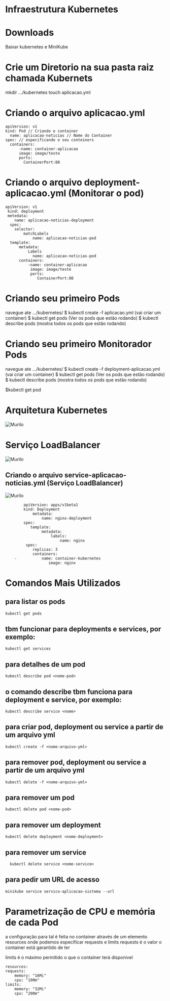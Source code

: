 # Infraestrutura Kubernetes 

# Downloads 
Baixar kubernetes e MiniKube

# Crie um Diretorio na sua pasta raiz chamada Kubernets
mkdir .../kubernetes
touch aplicacao.yml

# Criando o arquivo aplicacao.yml

    apiVersion: v1
    kind: Pod // Criando o container
      name: aplicacao-noticias // Nome do Container
    spec: // especificando o seu conteiners 
      containers:
          -name: container-aplicacao
          image: image/teste
          ports:
            ContainerPort:80
            
 
# Criando o arquivo deployment-aplicacao.yml (Monitorar o pod)
    apiVersion: v1
     kind: deployment
     metedata:
        name: aplicacao-noticias-deployment
      spec:
        selector:
            matchLabels
                name: aplicacao-noticias-pod
      template:
          metadata:
              Labels
                name: aplicacao-noticias-pod
          containers:
              -name: container-aplicacao
               image: image/teste
               ports:
                  ContainerPort:80
            
         
    
# Criando seu primeiro Pods
navegue ate .../kubernetes/
$ kubectl create -f aplicacao.yml (vai criar um container)
$ kubectl get pods (Ver os pods que estão rodando)
$ kubectl describe pods (mostra todos os pods que estão rodando)

# Criando seu primeiro Monitorador Pods

navegue ate .../kubernetes/
$ kubectl create -f deployment-aplicacao.yml (vai criar um container)
$ kubectl get pods (Ver os pods que estão rodando)
$ kubectl describe pods (mostra todos os pods que estão rodando)

$kubectl get pod




# Arquitetura Kubernetes


![Murilo](https://i.snipboard.io/hqsjYO.jpg)

# Serviço LoadBalancer
![Murilo](https://snipboard.io/LPMz42.jpg)

## Criando o arquivo service-aplicacao-noticias.yml (Serviço LoadBalancer)
![Murilo](https://i.snipboard.io/fMSu7K.jpg)


            apiVersion: apps/v1beta1
            kind: Deployment
                metadata:
                    name: nginx-deployment
            spec:
               template:
                    metadata:
                        labels:
                            name: nginx
             spec:
                replicas: 3
                containers:
        -           name: container-kubernetes
                       image: nginx


# Comandos Mais Utilizados

## para listar os pods
    kubectl get pods

## tbm funcionar para deployments e services, por exemplo:
    kubectl get services

## para detalhes de um pod
    kubectl describe pod <nome-pod>

## o comando describe tbm funciona para deployment e service, por exemplo:
    kubectl describe service <nome>

## para criar pod, deployment ou service a partir de um arquivo yml
    kubectl create -f <nome-arquivo-yml>

## para remover pod, deployment ou service a partir de um arquivo yml
    kubectl delete -f <nome-arquivo-yml>

## para remover um pod
    kubectl delete pod <nome-pod>

## para remover um deployment
    kubectl delete deployment <nome-deployment>

## para remover um service
      kubectl delete service <nome-service>
    
## para pedir um URL de acesso

    minikube service servico-aplicacao-sistema --url
    
# Parametrização de CPU e memória de cada Pod

a configuração para tal é feita no container através de um elemento resources onde podemos especificar requests e limits
requests é o valor o container está garantido de ter


limits é o máximo permitido o que o container terá disponível

    resources:
    requests:
        memory: "16Mi"
        cpu: "100m"
    limits:
        memory: "32Mi"
        cpu: "200m"




